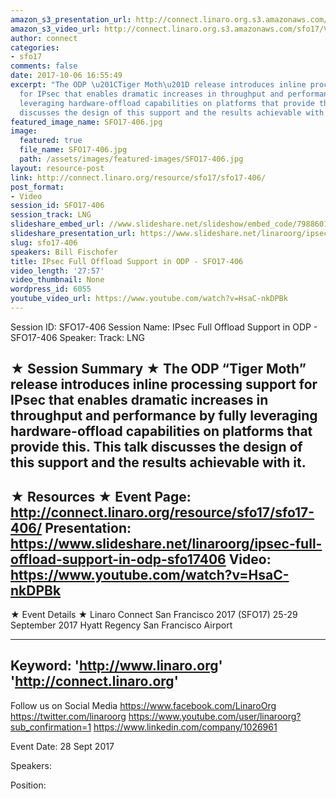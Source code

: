 ```yaml
---
amazon_s3_presentation_url: http://connect.linaro.org.s3.amazonaws.com/sfo17/Presentations/SFO17-406%20-%20Full%20IPsec%20Offload%20Support%20in%20OpenDataPlane.pdf
amazon_s3_video_url: http://connect.linaro.org.s3.amazonaws.com/sfo17/Videos/SFO17-406%20IPsec%20Full%20Offload%20Support%20in%20ODP.mp4
author: connect
categories:
- sfo17
comments: false
date: 2017-10-06 16:55:49
excerpt: "The ODP \u201CTiger Moth\u201D release introduces inline processing support
  for IPsec that enables dramatic increases in throughput and performance by fully
  leveraging hardware-offload capabilities on platforms that provide this. This talk
  discusses the design of this support and the results achievable with it."
featured_image_name: SFO17-406.jpg
image:
  featured: true
  file_name: SFO17-406.jpg
  path: /assets/images/featured-images/SFO17-406.jpg
layout: resource-post
link: http://connect.linaro.org/resource/sfo17/sfo17-406/
post_format:
- Video
session_id: SFO17-406
session_track: LNG
slideshare_embed_url: //www.slideshare.net/slideshow/embed_code/79886019
slideshare_presentation_url: https://www.slideshare.net/linaroorg/ipsec-full-offload-support-in-odp-sfo17406
slug: sfo17-406
speakers: Bill Fischofer
title: IPsec Full Offload Support in ODP - SFO17-406
video_length: '27:57'
video_thumbnail: None
wordpress_id: 6055
youtube_video_url: https://www.youtube.com/watch?v=HsaC-nkDPBk
---
```


Session ID: SFO17-406
Session Name: IPsec Full Offload Support in ODP - SFO17-406
Speaker:
Track: LNG

★ Session Summary ★
The ODP “Tiger Moth” release introduces inline processing support for IPsec that enables dramatic increases in throughput and performance by fully leveraging hardware-offload capabilities on platforms that provide this. This talk discusses the design of this support and the results achievable with it.
---------------------------------------------------
★ Resources ★
Event Page: http://connect.linaro.org/resource/sfo17/sfo17-406/
Presentation: https://www.slideshare.net/linaroorg/ipsec-full-offload-support-in-odp-sfo17406
Video: https://www.youtube.com/watch?v=HsaC-nkDPBk
---------------------------------------------------

★ Event Details ★
Linaro Connect San Francisco 2017 (SFO17)
25-29 September 2017
Hyatt Regency San Francisco Airport

---------------------------------------------------
Keyword:
'http://www.linaro.org'
'http://connect.linaro.org'
---------------------------------------------------
Follow us on Social Media
https://www.facebook.com/LinaroOrg
https://twitter.com/linaroorg
https://www.youtube.com/user/linaroorg?sub_confirmation=1
https://www.linkedin.com/company/1026961

Event Date: 28 Sept 2017

Speakers:

Position:
